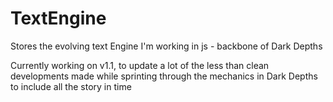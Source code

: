 # TextEngine
Stores the evolving text Engine I'm working in js - backbone of Dark Depths

Currently working on v1.1, to update a lot of the less than clean developments made while sprinting through
the mechanics in Dark Depths to include all the story in time